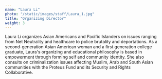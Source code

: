 ```yaml
---
name: "Laura Li"
photo: "/static/images/staff/Laura_1.jpg"
title: "Organizing Director"
weight: 3
---
```

Laura Li organizes Asian Americans and Pacific Islanders on issues ranging from Net Neutrality and healthcare to police brutality and deportations. As a second-generation Asian American woman and a first generation college graduate, Laura's organizing and educational philosophy is based in empowerment through forming self and community identity. She also consults on criminalization issues affecting Muslim, Arab and South Asian communities with the Proteus Fund and its Security and Rights Collaborative. 